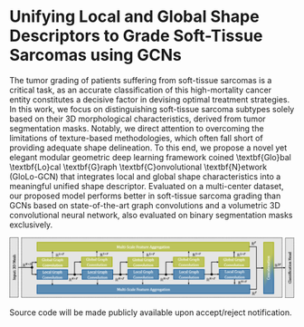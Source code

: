 # Unifying Local and Global Shape Descriptors to Grade Soft-Tissue Sarcomas using GCNs

The tumor grading of patients suffering from soft-tissue sarcomas is a critical task, as an accurate classification of this high-mortality cancer entity constitutes a decisive factor in devising optimal treatment strategies. In this work, we focus on distinguishing soft-tissue sarcoma subtypes solely based on their 3D morphological characteristics, derived from tumor segmentation masks. Notably, we direct attention to overcoming the limitations of texture-based methodologies, which often fall short of providing adequate shape delineation. To this end, we propose a novel yet elegant modular geometric deep learning framework coined \textbf{Glo}bal \textbf{Lo}cal \textbf{G}raph \textbf{C}onvolutional \textbf{N}etwork (GloLo-GCN) that integrates local and global shape characteristics into a meaningful unified shape descriptor. Evaluated on a multi-center dataset, our proposed model performs better in soft-tissue sarcoma grading than GCNs based on state-of-the-art graph convolutions and a volumetric 3D convolutional neural network, also evaluated on binary segmentation masks exclusively.

<p align="center">
  <img src="./GloLo-GCN.png" width="800"/>
</p>

Source code will be made publicly available upon accept/reject notification.
